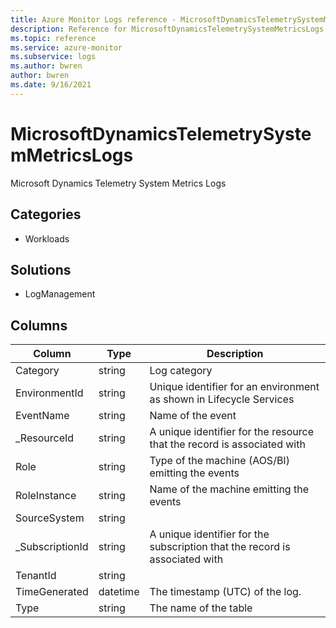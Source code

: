 ```yaml
---
title: Azure Monitor Logs reference - MicrosoftDynamicsTelemetrySystemMetricsLogs
description: Reference for MicrosoftDynamicsTelemetrySystemMetricsLogs table in Azure Monitor Logs.
ms.topic: reference
ms.service: azure-monitor
ms.subservice: logs
ms.author: bwren
author: bwren
ms.date: 9/16/2021
---
```


# MicrosoftDynamicsTelemetrySystemMetricsLogs

 Microsoft Dynamics Telemetry System Metrics Logs

## Categories

- Workloads
## Solutions

- LogManagement




## Columns

| Column | Type | Description |
| --- | --- | --- |
| Category | string | Log category |
| EnvironmentId | string | Unique identifier for an environment as shown in Lifecycle Services |
| EventName | string | Name of the event |
| _ResourceId | string | A unique identifier for the resource that the record is associated with |
| Role | string | Type of the machine (AOS/BI) emitting the events |
| RoleInstance | string | Name of the machine emitting the events |
| SourceSystem | string |  |
| _SubscriptionId | string | A unique identifier for the subscription that the record is associated with |
| TenantId | string |  |
| TimeGenerated | datetime | The timestamp (UTC) of the log. |
| Type | string | The name of the table |
